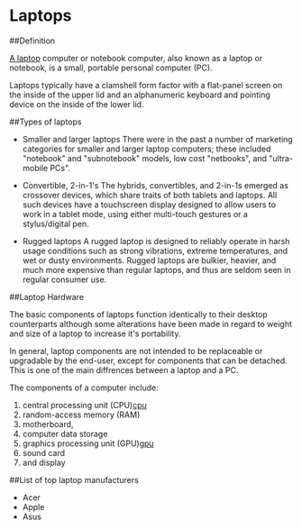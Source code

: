 # Laptops

##Definition

[A laptop][wikipedia] computer or notebook computer, also known as a laptop or notebook, is a small, portable personal computer (PC).

 Laptops typically have a clamshell form factor with a flat-panel screen on the inside of the upper lid and an alphanumeric keyboard and pointing device on the inside of the lower lid.

##Types of laptops

* Smaller and larger laptops
There were in the past a number of marketing categories for smaller and larger laptop computers; these included "notebook" and "subnotebook" models, low cost "netbooks", and "ultra-mobile PCs". 

* Convertible, 2-in-1's
The hybrids, convertibles, and 2-in-1s emerged as crossover devices, which share traits of both tablets and laptops. All such devices have a touchscreen display designed to allow users to work in a tablet mode, using either multi-touch gestures or a stylus/digital pen.

* Rugged laptops
A rugged laptop is designed to reliably operate in harsh usage conditions such as strong vibrations, extreme temperatures, and wet or dusty environments. Rugged laptops are bulkier, heavier, and much more expensive than regular laptops, and thus are seldom seen in regular consumer use.

##Laptop Hardware
  

 The basic components of laptops function identically to their desktop counterparts although some alterations have been made in regard to weight and size of a laptop to increase it's portability.

 In general, laptop components are not intended to be replaceable or upgradable by the end-user, except for components that can be detached. This is one of the main diffrences between a laptop and a PC.

 The components of a computer include: 
 1. central processing unit (CPU)[cpu]
 2. random-access memory (RAM)
 3. motherboard,
 4. computer data storage
 4. graphics processing unit (GPU)[gpu]
 5. sound card 
 6. and display

 ##List of top laptop manufacturers
 * Acer
 * Apple
 * Asus

 [wikipedia]: <https://en.wikipedia.org/wiki/Laptop>
 [cpu]:https://en.wikipedia.org/wiki/Central_processing_unit
 [gpu]:https://en.wikipedia.org/wiki/Graphics_card